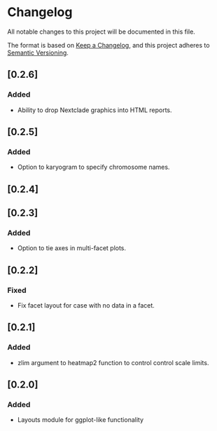 # Changelog
All notable changes to this project will be documented in this file.

The format is based on [Keep a Changelog](https://keepachangelog.com/en/1.0.0/),
and this project adheres to [Semantic Versioning](https://semver.org/spec/v2.0.0.html).


## [0.2.6]
### Added
- Ability to drop Nextclade graphics into HTML reports.

## [0.2.5]
### Added
- Option to karyogram to specify chromosome names.


## [0.2.4]


## [0.2.3]
### Added
- Option to tie axes in multi-facet plots.


## [0.2.2]
### Fixed
- Fix facet layout for case with no data in a facet.


## [0.2.1]
### Added
- zlim argument to heatmap2 function to control control scale limits.


## [0.2.0]
### Added
- Layouts module for ggplot-like functionality
